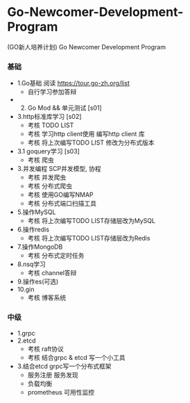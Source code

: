# Go-Newcomer-Development-Program
(GO新人培养计划) Go Newcomer Development Program
### 基础
- 1.Go基础 阅读 https://tour.go-zh.org/list  
    - 自行学习参加答辩
- 2. Go Mod && 单元测试 [s01]
- 3.http标准库学习 [s02]
    - 考核 TODO LIST
    - 考核 学习http client使用 编写http client 库
    - 考核 将上次编写TODO LIST 修改为分布式版本
- 3.1 goquery学习 [s03]
    - 考核 爬虫 
- 3.并发编程 SCP并发模型, 协程
    - 考核 并发爬虫
    - 考核 分布式爬虫
    - 考核 使用GO编写NMAP
    - 考核 分布式端口扫描工具
- 5.操作MySQL
    - 考核 将上次编写TODO LIST存储层改为MySQL
- 6.操作redis
    - 考核 将上次编写TODO LIST存储层改为Redis
- 7.操作MongoDB
    - 考核 分布式定时任务
- 8.nsq学习
    - 考核 channel答辩
- 9.操作es(可选)
- 10.gin 
    - 考核 博客系统
### 中级
- 1.grpc
- 2.etcd
    - 考核 raft协议
    - 考核 结合grpc & etcd 写一个小工具
- 3.结合etcd grpc写一个分布式框架
    - 服务注册 服务发现
    - 负载均衡
    - prometheus 可用性监控
